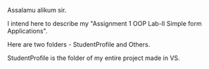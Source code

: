 Assalamu alikum sir.

I intend here to describe my "Assignment 1 OOP Lab-II Simple form Applications".

Here are two folders - StudentProfile and Others.

StudentProfile is the folder of my entire project made in VS.


